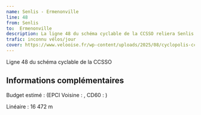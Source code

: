 ```yaml
---
name: Senlis - Ermenonville
line: 48
from: Senlis 
to:  Ermenonville 
description: La ligne 48 du schéma cyclable de la CCSSO reliera Senlis à Ermenonville via Borest et Fontaine-Chaalis.
trafic: inconnu vélos/jour
cover: https://www.velooise.fr/wp-content/uploads/2025/08/cyclopolis-ccsso_48.png
---
```

Ligne 48 du schéma cyclable de la CCSSO

## Informations complémentaires

Budget estimé : (EPCI Voisine : , CD60 : )

Linéaire : 16 472 m
